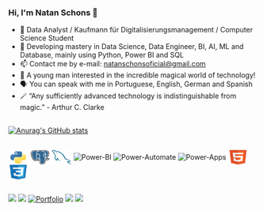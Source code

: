 ### Hi, I'm Natan Schons 👋


- 🔭 Data Analyst / Kaufmann für Digitalisierungsmanagement / Computer Science Student
- 📖 Developing mastery in Data Science, Data Engineer, BI, AI, ML and Database, mainly using Python, Power BI and SQL
- 📫 Contact me by e-mail: natanschonsoficial@gmail.com
- 🚀 A young man interested in the incredible magical world of technology!
- 🗣️ You can speak with me in Portuguese, English, German and Spanish
- 🪄 “Any sufficiently advanced technology is indistinguishable from magic.” - Arthur C. Clarke 


##

[![Anurag's GitHub stats](https://github-readme-stats.vercel.app/apischonsnatananuraghazra)](https://github.com/anuraghazra/github-readme-stats)

<div style="display: inline_block"><br>
  <img align="center" alt="Python" height="30" width="40" src="https://raw.githubusercontent.com/devicons/devicon/master/icons/python/python-original.svg">
  <img align="center" alt="PostgreSQL" height="30" width="40" src="https://raw.githubusercontent.com/devicons/devicon/master/icons/postgresql/postgresql-original.svg">
  <img align="center" alt="My-SQL" height="30" width="40" src="https://raw.githubusercontent.com/devicons/devicon/1119b9f84c0290e0f0b38982099a2bd027a48bf1/icons/mysql/mysql-plain.svg">
  <img align="center" alt="Power-BI" height="30" width="40" src="https://raw.githubusercontent.com/microsoft/PowerBI-Icons/2bf1c982fb24528eee1559a96a25eb534c175cfd/SVG/Power-BI.svg">
  <img align="center" alt="Power-Automate" height="30" width="40" src="https://raw.githubusercontent.com/microsoft/PowerBI-Icons/main/SVG/Power-Automate-Colored.svg">
  <img align="center" alt="Power-Apps" height="30" width="40" src="https://raw.githubusercontent.com/microsoft/PowerBI-Icons/main/SVG/Power-Apps-Colored.svg">
  <img align="center" alt="HTML" height="30" width="40" src="https://raw.githubusercontent.com/devicons/devicon/master/icons/html5/html5-original.svg">
  <img align="center" alt="CSS" height="30" width="40" src="https://raw.githubusercontent.com/devicons/devicon/master/icons/css3/css3-original.svg">
</div>

 ##
 
<div> 
  <a href = "mailto:natanschonsoficial@gmail.com"><img src="https://img.shields.io/badge/-Gmail-%23333?style=for-the-badge&logo=gmail&logoColor=white" target="_blank"></a>
  <a href="https://www.linkedin.com/in/natanschons/" target="_blank"><img src="https://img.shields.io/badge/-LinkedIn-%230077B5?style=for-the-badge&logo=linkedin&logoColor=white" target="_blank"></a>
  <a href="https://www.datascienceportfol.io/natanschons" target="_blank"><img src="https://img.shields.io/badge/Portfolio-FF5722?style=for-the-badge&logo=todoist&logoColor=white" alt="Portfolio"></a>
  <a href="https://www.hackerrank.com/schonsnatan?hr_r=1" target="_blank"><img src="https://img.shields.io/badge/-Hackerrank-2EC866?style=for-the-badge&logo=HackerRank&logoColor=white" target="_blank"></a>
  <a href="https://leetcode.com/natanschons/" target="_blank"><img src="https://img.shields.io/badge/LeetCode-000000?style=for-the-badge&logo=LeetCode&logoColor=#d16c06" target="_blank"></a>
</div>
